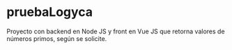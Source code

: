 # pruebaLogyca
Proyecto con backend en Node JS y front en Vue JS que retorna valores de números primos, según se solicite.
